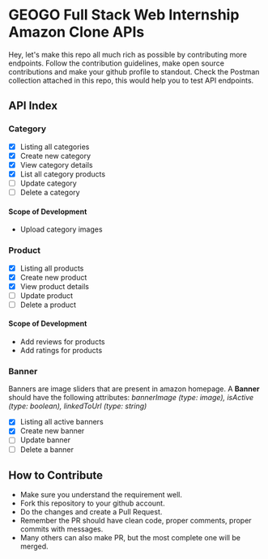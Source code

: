 # GEOGO Full Stack Web Internship Amazon Clone APIs
Hey, let's make this repo all much rich as possible by contributing more endpoints. Follow the contribution guidelines, make open source contributions and make your github profile to standout. Check the Postman collection attached in this repo, this would help you to test API endpoints.

## API Index

### Category
- [x] Listing all categories
- [x] Create new category
- [x] View category details
- [x] List all category products
- [ ] Update category
- [ ] Delete a category

#### Scope of Development
- Upload category images

### Product
- [x] Listing all products
- [x] Create new product
- [x] View product details
- [ ] Update product
- [ ] Delete a product

#### Scope of Development
- Add reviews for products
- Add ratings for products

### Banner
Banners are image sliders that are present in amazon homepage. A **Banner** should have the following attributes: *bannerImage (type: image), isActive (type: boolean), linkedToUrl (type: string)*
- [x] Listing all active banners
- [x] Create new banner
- [ ] Update banner
- [ ] Delete a banner

## How to Contribute
- Make sure you understand the requirement well.
- Fork this repository to your github account.
- Do the changes and create a Pull Request.
- Remember the PR should have clean code, proper comments, proper commits with messages.
- Many others can also make PR, but the most complete one will be merged.
